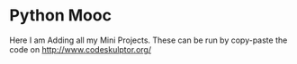 Python Mooc
==========
Here I am Adding all my Mini Projects. 
These can be run by copy-paste the code on http://www.codeskulptor.org/
